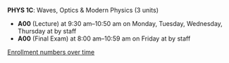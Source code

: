 **PHYS 1C**: Waves, Optics & Modern Physics (3 units)

- **A00** (Lecture) at 9:30 am–10:50 am on Monday, Tuesday, Wednesday, Thursday at   by staff
- **A00** (Final Exam) at 8:00 am–10:59 am on Friday at   by staff

[Enrollment numbers over time](./PHYS1C.tsv)

